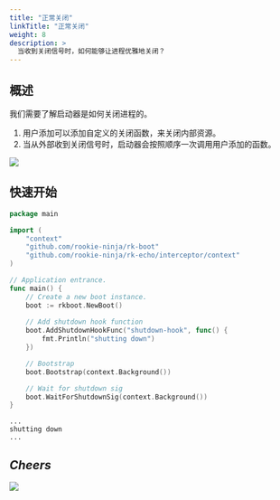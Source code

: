 ```yaml
---
title: "正常关闭"
linkTitle: "正常关闭"
weight: 8
description: >
  当收到关闭信号时，如何能够让进程优雅地关闭？
---
```


## 概述
我们需要了解启动器是如何关闭进程的。

1. 用户添加可以添加自定义的关闭函数，来关闭内部资源。
1. 当从外部收到关闭信号时，启动器会按照顺序一次调用用户添加的函数。

![](/bootstrapper/user-guide/echo-golang/advanced/shutdown-hook.png)

## 快速开始
```go
package main

import (
	"context"
	"github.com/rookie-ninja/rk-boot"
	"github.com/rookie-ninja/rk-echo/interceptor/context"
)

// Application entrance.
func main() {
	// Create a new boot instance.
	boot := rkboot.NewBoot()
    
    // Add shutdown hook function
	boot.AddShutdownHookFunc("shutdown-hook", func() {
		fmt.Println("shutting down")
	})

	// Bootstrap
	boot.Bootstrap(context.Background())

	// Wait for shutdown sig
	boot.WaitForShutdownSig(context.Background())
}
```
```shell script
...
shutting down
...
```

## _**Cheers**_
![](/bootstrapper/user-guide/cheers.png)
